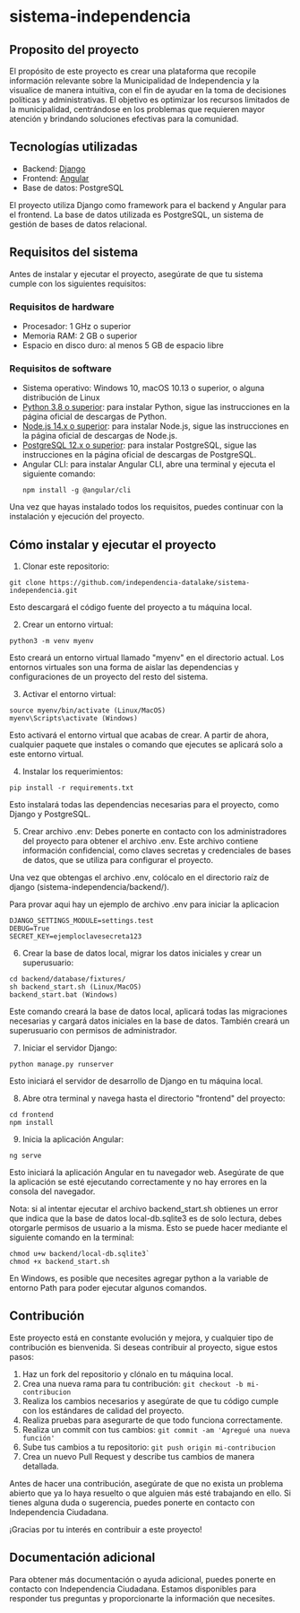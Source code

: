 # sistema-independencia
## Proposito del proyecto

El propósito de este proyecto es crear una plataforma que recopile información relevante sobre la Municipalidad de Independencia y la visualice de manera intuitiva, con el fin de ayudar en la toma de decisiones políticas y administrativas. El objetivo es optimizar los recursos limitados de la municipalidad, centrándose en los problemas que requieren mayor atención y brindando soluciones efectivas para la comunidad.

## Tecnologías utilizadas
- Backend: [Django](https://docs.djangoproject.com/)
- Frontend: [Angular](https://angular.io/)
- Base de datos: PostgreSQL

El proyecto utiliza Django como framework para el backend y Angular para el frontend. La base de datos utilizada es PostgreSQL, un sistema de gestión de bases de datos relacional.

## Requisitos del sistema
Antes de instalar y ejecutar el proyecto, asegúrate de que tu sistema cumple con los siguientes requisitos:

### Requisitos de hardware
- Procesador: 1 GHz o superior
- Memoria RAM: 2 GB o superior
- Espacio en disco duro: al menos 5 GB de espacio libre

### Requisitos de software
- Sistema operativo: Windows 10, macOS 10.13 o superior, o alguna distribución de Linux
- [Python 3.8 o superior](https://www.python.org/downloads/): para instalar Python, sigue las instrucciones en la página oficial de descargas de Python.
- [Node.js 14.x o superior](https://nodejs.org/en/download/): para instalar Node.js, sigue las instrucciones en la página oficial de descargas de Node.js.
- [PostgreSQL 12.x o superior](https://www.postgresql.org/download/): para instalar PostgreSQL, sigue las instrucciones en la página oficial de descargas de PostgreSQL.
- Angular CLI: para instalar Angular CLI, abre una terminal y ejecuta el siguiente comando:
    ```
    npm install -g @angular/cli
    ```

Una vez que hayas instalado todos los requisitos, puedes continuar con la instalación y ejecución del proyecto.

## Cómo instalar y ejecutar el proyecto
1. Clonar este repositorio:

```
git clone https://github.com/independencia-datalake/sistema-independencia.git
```
Esto descargará el código fuente del proyecto a tu máquina local.

2. Crear un entorno virtual:

```
python3 -m venv myenv
```
Esto creará un entorno virtual llamado "myenv" en el directorio actual. Los entornos virtuales son una forma de aislar las dependencias y configuraciones de un proyecto del resto del sistema.

3. Activar el entorno virtual:

```
source myenv/bin/activate (Linux/MacOS)
myenv\Scripts\activate (Windows)
```
Esto activará el entorno virtual que acabas de crear. A partir de ahora, cualquier paquete que instales o comando que ejecutes se aplicará solo a este entorno virtual.

4. Instalar los requerimientos:

```
pip install -r requirements.txt
```
Esto instalará todas las dependencias necesarias para el proyecto, como Django y PostgreSQL.

5. Crear archivo .env:
Debes ponerte en contacto con los administradores del proyecto para obtener el archivo .env. Este archivo contiene información confidencial, como claves secretas y credenciales de bases de datos, que se utiliza para configurar el proyecto.

Una vez que obtengas el archivo .env, colócalo en el directorio raíz de django (sistema-independencia/backend/).

Para provar aqui hay un ejemplo de archivo .env para iniciar la aplicacion 
```
DJANGO_SETTINGS_MODULE=settings.test
DEBUG=True
SECRET_KEY=ejemploclavesecreta123
```

6. Crear la base de datos local, migrar los datos iniciales y crear un superusuario:

```
cd backend/database/fixtures/
sh backend_start.sh (Linux/MacOS)
backend_start.bat (Windows)
```
Este comando creará la base de datos local, aplicará todas las migraciones necesarias y cargará datos iniciales en la base de datos. También creará un superusuario con permisos de administrador.

7. Iniciar el servidor Django:

```
python manage.py runserver
```
Esto iniciará el servidor de desarrollo de Django en tu máquina local.

8. Abre otra terminal y navega hasta el directorio "frontend" del proyecto:
```
cd frontend
npm install
```
9. Inicia la aplicación Angular:
```
ng serve
```
Esto iniciará la aplicación Angular en tu navegador web. Asegúrate de que la aplicación se esté ejecutando correctamente y no hay errores en la consola del navegador.

Nota: si al intentar ejecutar el archivo backend_start.sh obtienes un error que indica que la base de datos local-db.sqlite3 es de solo lectura, debes otorgarle permisos de usuario a la misma. Esto se puede hacer mediante el siguiente comando en la terminal:

```
chmod u+w backend/local-db.sqlite3`
chmod +x backend_start.sh
```
En Windows, es posible que necesites agregar python a la variable de entorno Path para poder ejecutar algunos comandos.

## Contribución

Este proyecto está en constante evolución y mejora, y cualquier tipo de contribución es bienvenida. Si deseas contribuir al proyecto, sigue estos pasos:

1. Haz un fork del repositorio y clónalo en tu máquina local.
2. Crea una nueva rama para tu contribución:
`git checkout -b mi-contribucion`
3. Realiza los cambios necesarios y asegúrate de que tu código cumple con los estándares de calidad del proyecto.
4. Realiza pruebas para asegurarte de que todo funciona correctamente.
5. Realiza un commit con tus cambios:
`git commit -am 'Agregué una nueva función'`
6. Sube tus cambios a tu repositorio:
`git push origin mi-contribucion`
7. Crea un nuevo Pull Request y describe tus cambios de manera detallada.

Antes de hacer una contribución, asegúrate de que no exista un problema abierto que ya lo haya resuelto o que alguien más esté trabajando en ello. Si tienes alguna duda o sugerencia, puedes ponerte en contacto con Independencia Ciudadana.

¡Gracias por tu interés en contribuir a este proyecto!

## Documentación adicional

Para obtener más documentación o ayuda adicional, puedes ponerte en contacto con Independencia Ciudadana. Estamos disponibles para responder tus preguntas y proporcionarte la información que necesites.